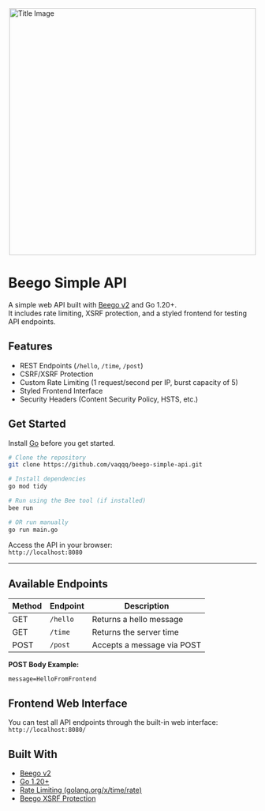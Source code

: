 <img src="static/img/title.png" alt="Title Image" width="500" style="display:block; margin: 0 auto;"/>

# Beego Simple API

A simple web API built with [Beego v2](https://github.com/beego/beego) and Go 1.20+.  
It includes rate limiting, XSRF protection, and a styled frontend for testing API endpoints.


## Features
- REST Endpoints (`/hello`, `/time`, `/post`)
- CSRF/XSRF Protection
- Custom Rate Limiting (1 request/second per IP, burst capacity of 5)
- Styled Frontend Interface
- Security Headers (Content Security Policy, HSTS, etc.)

## Get Started
Install [Go](https://go.dev/dl/) before you get started.
```bash
# Clone the repository
git clone https://github.com/vaqqq/beego-simple-api.git

# Install dependencies
go mod tidy

# Run using the Bee tool (if installed)
bee run

# OR run manually
go run main.go
```

Access the API in your browser:  
`http://localhost:8080`

---

## Available Endpoints

| Method | Endpoint   | Description                 |
|--------|------------|-----------------------------|
| GET    | `/hello`   | Returns a hello message     |
| GET    | `/time`    | Returns the server time     |
| POST   | `/post`    | Accepts a message via POST  |

**POST Body Example:**

```
message=HelloFromFrontend
```


## Frontend Web Interface

You can test all API endpoints through the built-in web interface:  
`http://localhost:8080/`


## Built With
- [Beego v2](https://beego.wiki/)
- [Go 1.20+](https://golang.org/dl/)
- [Rate Limiting (golang.org/x/time/rate)](https://pkg.go.dev/golang.org/x/time/rate)
- [Beego XSRF Protection](https://beego.wiki/docs/mvc/controller/xsrf/)
